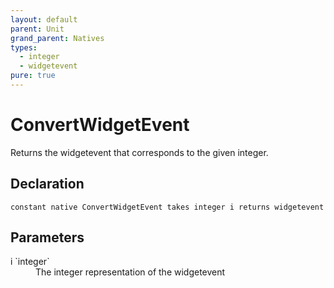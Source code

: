 ```yaml
---
layout: default
parent: Unit
grand_parent: Natives
types:
  - integer
  - widgetevent
pure: true
---
```


# ConvertWidgetEvent
Returns the widgetevent that corresponds to the given integer.

## Declaration

```
constant native ConvertWidgetEvent takes integer i returns widgetevent
```

## Parameters
<dl>
  <dt>i `integer`</dt>
  <dd>The integer representation of the widgetevent</dd>
</dl>